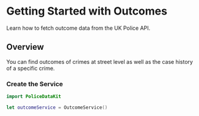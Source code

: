 # Getting Started with Outcomes

Learn how to fetch outcome data from the UK Police API.

## Overview

You can find outcomes of crimes at street level as well as the case history of a specific crime.

### Create the Service

```swift
import PoliceDataKit

let outcomeService = OutcomeService()
```
